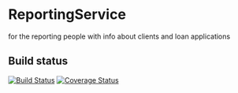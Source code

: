 ReportingService
================

for the reporting people with info about clients and loan applications

## Build status
[![Build Status](https://travis-ci.org/warsjawa-microservice-hackathon/ReportingService.svg?branch=master)](https://travis-ci.org/warsjawa-microservice-hackathon/ReportingService) [![Coverage Status](http://img.shields.io/coveralls/warsjawa-microservice-hackathon/ReportingService/master.svg)](https://coveralls.io/r/warsjawa-microservice-hackathon/ReportingService)